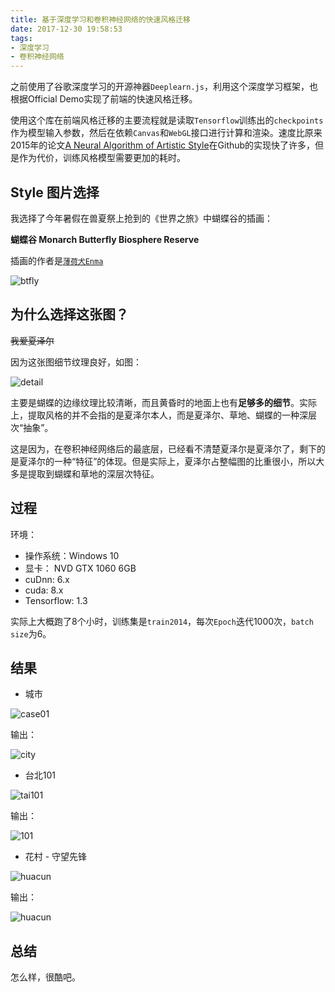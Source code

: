 ```yaml
---
title: 基于深度学习和卷积神经网络的快速风格迁移
date: 2017-12-30 19:58:53
tags: 
- 深度学习
- 卷积神经网络
---
```


之前使用了谷歌深度学习的开源神器`Deeplearn.js`，利用这个深度学习框架，也根据Official Demo实现了前端的快速风格迁移。

使用这个库在前端风格迁移的主要流程就是读取`Tensorflow`训练出的`checkpoints`作为模型输入参数，然后在依赖`Canvas`和`WebGL`接口进行计算和渲染。速度比原来2015年的论文[A Neural Algorithm of Artistic Style](https://arxiv.org/abs/1508.06576)在Github的实现快了许多，但是作为代价，训练风格模型需要更加的耗时。

<!-- more -->

## Style 图片选择

我选择了今年暑假在兽夏祭上抢到的《世界之旅》中蝴蝶谷的插画：

**蝴蝶谷 Monarch Butterfly Biosphere Reserve**

插画的作者是[`薄荷犬Enma`](http://enmah.lofter.com/)

![btfly](/images/fast-style-transfer/btfly.jpg)

## 为什么选择这张图？

~~我爱夏泽尔~~

因为这张图细节纹理良好，如图：

![detail](/images/fast-style-transfer/texture.png)

主要是蝴蝶的边缘纹理比较清晰，而且黄昏时的地面上也有**足够多的细节**。实际上，提取风格的并不会指的是夏泽尔本人，而是夏泽尔、草地、蝴蝶的一种深层次“抽象”。

这是因为，在卷积神经网络后的最底层，已经看不清楚夏泽尔是夏泽尔了，剩下的是夏泽尔的一种“特征”的体现。但是实际上，夏泽尔占整幅图的比重很小，所以大多是提取到蝴蝶和草地的深层次特征。

## 过程

环境：

- 操作系统：Windows 10
- 显卡： NVD GTX 1060 6GB
- cuDnn: 6.x
- cuda: 8.x
- Tensorflow: 1.3

实际上大概跑了8个小时，训练集是`train2014`，每次`Epoch`迭代1000次，`batch size`为6。

## 结果

- 城市

![case01](/images/fast-style-transfer/case01.png)

输出：

![city](/images/fast-style-transfer/output-city.jpg)

- 台北101

![tai101](/images/fast-style-transfer/case02.png)

输出：

![101](/images/fast-style-transfer/output-101.jpg)

- 花村 - 守望先锋

![huacun](/images/fast-style-transfer/case03.png)

输出：

![huacun](/images/fast-style-transfer/output-huacun.jpg)

## 总结

怎么样，很酷吧。